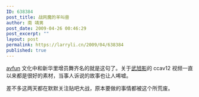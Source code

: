 ```yaml
---
ID: 638384
post_title: 战网魔的羊叫兽
author: 南 靖男
post_date: 2009-04-26 00:46:29
post_excerpt: ""
layout: post
permalink: https://larryli.cn/2009/04/638384
published: true
---
```

<p><a title="认真你就输了！" href="http://www.acfun.cn">avfun</a> 文化中和新华里增员舞齐名的就是这句了。关于<a href="http://tieba.baidu.com/f?kz=504135826">武旭影</a>的 ccav12 视频一直以来都是很好的素材，当事人诉说的故事也让人唏嘘。</p>  <p>差不多这两天都在默默关注贴吧大战，原本要做的事情都被这个所荒废。</p>